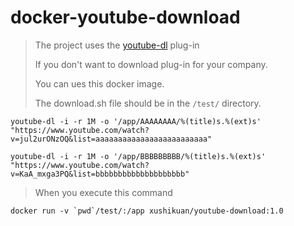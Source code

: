 # docker-youtube-download> The project uses the [youtube-dl](https://github.com/ytdl-org/youtube-dl) plug-in>> If you don't want to download plug-in for your company. >> You can ues this docker image.>> The download.sh file should be in the `/test/` directory.```youtube-dl -i -r 1M -o '/app/AAAAAAAA/%(title)s.%(ext)s' "https://www.youtube.com/watch?v=jul2urONzOQ&list=aaaaaaaaaaaaaaaaaaaaaaaaa"youtube-dl -i -r 1M -o '/app/BBBBBBBBB/%(title)s.%(ext)s' "https://www.youtube.com/watch?v=KaA_mxga3PQ&list=bbbbbbbbbbbbbbbbbbbb"```> When you execute this command```docker run -v `pwd`/test/:/app xushikuan/youtube-download:1.0``` 